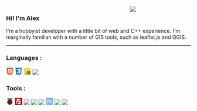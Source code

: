 <img align="right" style="float:right; width: 33%;" src="https://github-readme-stats.vercel.app/api/top-langs/?username=levtus&show_icons=true&theme=vue-dark&layout=compact">

### Hi! I'm Alex
I'm a hobbyist developer with a little bit of web and C++ experience.
I'm marginally familian with a number of GIS tools, such as leaflet.js and QGIS.


---

### Languages : 

<div id="languages">
  <img src="https://raw.githubusercontent.com/devicons/devicon/master/icons/html5/html5-original.svg" style="width: 4%" > 
  <img src="https://raw.githubusercontent.com/devicons/devicon/master/icons/css3/css3-original.svg" style="width: 4%"> 
  <img src="https://raw.githubusercontent.com/devicons/devicon/master/icons/javascript/javascript-original.svg" style="width: 4%"> 
  <img src="https://upload.wikimedia.org/wikipedia/commons/thumb/1/18/ISO_C%2B%2B_Logo.svg/180px-ISO_C%2B%2B_Logo.svg.png" style="width: 4%"> 
</div>


### Tools :

<div id="tools">
  <img src="https://raw.githubusercontent.com/devicons/devicon/master/icons/raspberrypi/raspberrypi-original.svg" style="width: 4%"> 
  <img src="https://raw.githubusercontent.com/devicons/devicon/master/icons/filezilla/filezilla-plain.svg" style="width: 4%">
  <img src="https://i.ibb.co/kSYBHvW/6a00d83451706569e2017d3ca87d4c970c-removebg-preview.png" style="width: 4%"> 
  <img src="https://www.blockbench.net/images/logos/icon.png" style="width: 4%"> 
  <img src="https://i.imgur.com/51dSsGk.png" style="width: 4%"> 
  <img src="https://raw.githubusercontent.com/devicons/devicon/master/icons/photoshop/photoshop-plain.svg" style="width: 4%"> 
  <img src="https://upload.wikimedia.org/wikipedia/commons/thumb/9/91/QGIS_logo_new.svg/256px-QGIS_logo_new.svg.png?20180406083750" style="width: 4%"> 
  <img src="https://pbs.twimg.com/profile_images/1510602617700950021/K4IoVubu_400x400.jpg" style="width: 4%"> 
</div>
